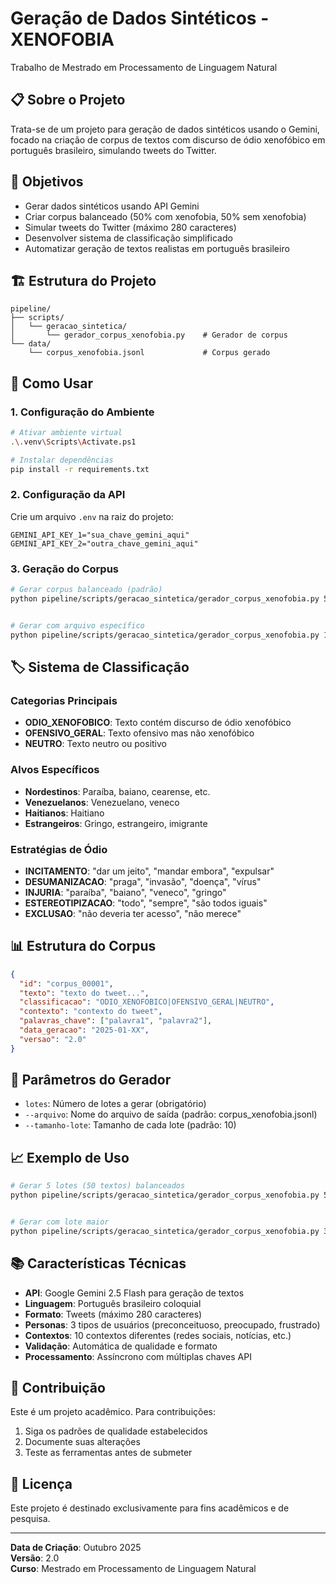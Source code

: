# Geração de Dados Sintéticos - XENOFOBIA

Trabalho de Mestrado em Processamento de Linguagem Natural

## 📋 Sobre o Projeto

Trata-se de um projeto para geração de dados sintéticos usando o Gemini, focado na criação de corpus de textos com discurso de ódio xenofóbico em português brasileiro, simulando tweets do Twitter.

## 🎯 Objetivos

- Gerar dados sintéticos usando API Gemini
- Criar corpus balanceado (50% com xenofobia, 50% sem xenofobia)
- Simular tweets do Twitter (máximo 280 caracteres)
- Desenvolver sistema de classificação simplificado
- Automatizar geração de textos realistas em português brasileiro

## 🏗️ Estrutura do Projeto

```
pipeline/
├── scripts/
│   └── geracao_sintetica/
│       └── gerador_corpus_xenofobia.py    # Gerador de corpus
└── data/
    └── corpus_xenofobia.jsonl             # Corpus gerado
```

## 🚀 Como Usar

### 1. Configuração do Ambiente

```bash
# Ativar ambiente virtual
.\.venv\Scripts\Activate.ps1

# Instalar dependências
pip install -r requirements.txt
```

### 2. Configuração da API

Crie um arquivo `.env` na raiz do projeto:

```env
GEMINI_API_KEY_1="sua_chave_gemini_aqui"
GEMINI_API_KEY_2="outra_chave_gemini_aqui"
```

### 3. Geração do Corpus

```bash
# Gerar corpus balanceado (padrão)
python pipeline/scripts/geracao_sintetica/gerador_corpus_xenofobia.py 5


# Gerar com arquivo específico
python pipeline/scripts/geracao_sintetica/gerador_corpus_xenofobia.py 10 --arquivo "meu_corpus.jsonl"
```

## 🏷️ Sistema de Classificação

### Categorias Principais
- **ODIO_XENOFOBICO**: Texto contém discurso de ódio xenofóbico
- **OFENSIVO_GERAL**: Texto ofensivo mas não xenofóbico
- **NEUTRO**: Texto neutro ou positivo

### Alvos Específicos
- **Nordestinos**: Paraíba, baiano, cearense, etc.
- **Venezuelanos**: Venezuelano, veneco
- **Haitianos**: Haitiano
- **Estrangeiros**: Gringo, estrangeiro, imigrante

### Estratégias de Ódio
- **INCITAMENTO**: "dar um jeito", "mandar embora", "expulsar"
- **DESUMANIZACAO**: "praga", "invasão", "doença", "vírus"
- **INJURIA**: "paraíba", "baiano", "veneco", "gringo"
- **ESTEREOTIPIZACAO**: "todo", "sempre", "são todos iguais"
- **EXCLUSAO**: "não deveria ter acesso", "não merece"

## 📊 Estrutura do Corpus

```json
{
  "id": "corpus_00001",
  "texto": "texto do tweet...",
  "classificacao": "ODIO_XENOFOBICO|OFENSIVO_GERAL|NEUTRO",
  "contexto": "contexto do tweet",
  "palavras_chave": ["palavra1", "palavra2"],
  "data_geracao": "2025-01-XX",
  "versao": "2.0"
}
```

## 🔧 Parâmetros do Gerador

- `lotes`: Número de lotes a gerar (obrigatório)
- `--arquivo`: Nome do arquivo de saída (padrão: corpus_xenofobia.jsonl)
- `--tamanho-lote`: Tamanho de cada lote (padrão: 10)

## 📈 Exemplo de Uso

```bash
# Gerar 5 lotes (50 textos) balanceados
python pipeline/scripts/geracao_sintetica/gerador_corpus_xenofobia.py 5


# Gerar com lote maior
python pipeline/scripts/geracao_sintetica/gerador_corpus_xenofobia.py 3 --tamanho-lote 20
```

## 📚 Características Técnicas

- **API**: Google Gemini 2.5 Flash para geração de textos
- **Linguagem**: Português brasileiro coloquial
- **Formato**: Tweets (máximo 280 caracteres)
- **Personas**: 3 tipos de usuários (preconceituoso, preocupado, frustrado)
- **Contextos**: 10 contextos diferentes (redes sociais, notícias, etc.)
- **Validação**: Automática de qualidade e formato
- **Processamento**: Assíncrono com múltiplas chaves API

## 🤝 Contribuição

Este é um projeto acadêmico. Para contribuições:

1. Siga os padrões de qualidade estabelecidos
2. Documente suas alterações
3. Teste as ferramentas antes de submeter

## 📄 Licença

Este projeto é destinado exclusivamente para fins acadêmicos e de pesquisa.

---

**Data de Criação**: Outubro 2025  
**Versão**: 2.0  
**Curso**: Mestrado em Processamento de Linguagem Natural
